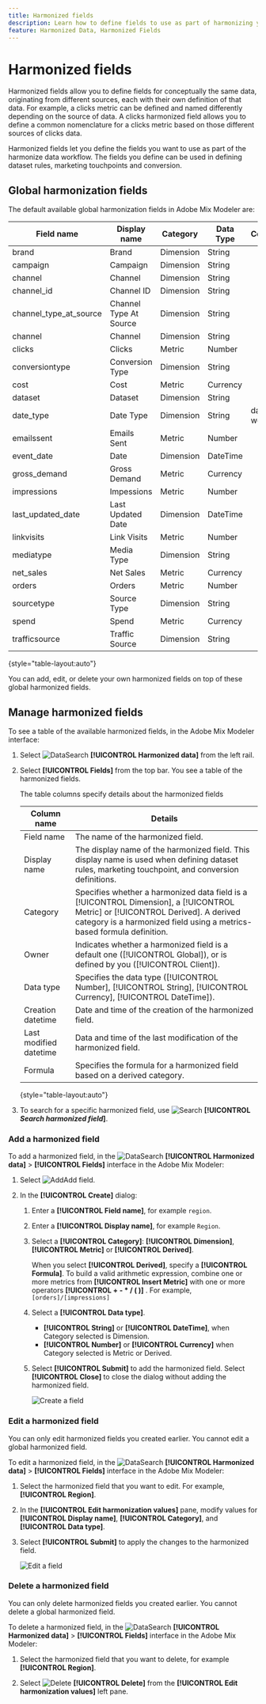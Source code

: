 ```yaml
---
title: Harmonized fields
description: Learn how to define fields to use as part of harmonizing your data in Adobe Mix Modeler.
feature: Harmonized Data, Harmonized Fields
---
```


# Harmonized fields

Harmonized fields allow you to define fields for conceptually the same data, originating from different sources, each with their own definition of that data. For example, a clicks metric can be defined and named differently depending on the source of data. A clicks harmonized field allows you to define a common nomenclature for a clicks metric based on those different sources of clicks data.

Harmonized fields let you define the fields you want to use as part of the harmonize data workflow. The fields you define can be used in defining dataset rules, marketing touchpoints and conversion.

## Global harmonization fields

The default available global harmonization fields in Adobe Mix Modeler are: 


| Field name             | Display name           | Category  | Data Type | Comment   |
| ---------------------- | ---------------------- | --------- | --------- | --------- |
| brand                  | Brand                  | Dimension | String    |           |
| campaign               | Campaign               | Dimension | String    |           |
| channel                | Channel                | Dimension | String    |           |
| channel_id             | Channel ID             | Dimension | String    |           |
| channel_type_at_source | Channel Type At Source | Dimension | String    |           |
| channel                | Channel                | Dimension | String    |           |
| clicks                 | Clicks                 | Metric    | Number    |           |
| conversiontype         | Conversion Type        | Dimension | String    |           |
| cost                   | Cost                   | Metric    | Currency  |           |
| dataset                | Dataset                | Dimension | String    |           |
| date_type              | Date Type              | Dimension | String    | day, week |
| emailssent             | Emails Sent            | Metric    | Number    |           |
| event_date             | Date                   | Dimension | DateTime  |           |
| gross_demand           | Gross Demand           | Metric    | Currency  |           |
| impressions            | Impessions             | Metric    | Number    |           |
| last_updated_date      | Last Updated Date      | Dimension | DateTime  |           |
| linkvisits             | Link Visits            | Metric    | Number    |           |
| mediatype              | Media Type             | Dimension | String    |           |
| net_sales              | Net Sales              | Metric    | Currency  |           |
| orders                 | Orders                 | Metric    | Number    |           |
| sourcetype             | Source Type            | Dimension | String    |           |
| spend                  | Spend                  | Metric    | Currency  |           |
| trafficsource          | Traffic Source        | Dimension | String    |           |

{style="table-layout:auto"}

You can add, edit, or delete your own harmonized fields on top of these global harmonized fields.

## Manage harmonized fields

To see a table of the available harmonized fields, in the Adobe Mix Modeler interface:

1. Select ![DataSearch](../assets/icons/DataCheck.svg) **[!UICONTROL Harmonized data]** from the left rail.
   
1. Select **[!UICONTROL Fields]** from the top bar. You see a table of the harmonized fields.

   The table columns specify details about the harmonized fields

   | Column name            | Details   |
   | ---------------------- | ----------|
   | Field name             | The name of the harmonized field.  |
   | Display name           | The display name of the harmonized field. This display name is used when defining dataset rules, marketing touchpoint, and conversion definitions.   |
   | Category               | Specifies whether a harmonized data field is a [!UICONTROL Dimension], a [!UICONTROL Metric] or [!UICONTROL Derived]. A derived category is a harmonized field using a metrics-based formula definition. |
   | Owner                  | Indicates whether a harmonized field is a default one ([!UICONTROL Global]), or is defined by you ([!UICONTROL Client]). |
   | Data type              | Specifies the data type ([!UICONTROL Number], [!UICONTROL String], [!UICONTROL Currency], [!UICONTROL DateTime]).  |
   | Creation datetime      | Date and time of the creation of the harmonized field. |
   | Last modified datetime | Data and time of the last modification of the harmonized field. |
   | Formula                | Specifies the formula for a harmonized field based on a derived category. |

   {style="table-layout:auto"}

1. To search for a specific harmonized field, use ![Search](../assets/icons/Search.svg) **[!UICONTROL *Search harmonized field*]**.




### Add a harmonized field

To add a harmonized field, in the ![DataSearch](../assets/icons/DataCheck.svg) **[!UICONTROL Harmonized data]** > **[!UICONTROL Fields]** interface in the Adobe Mix Modeler:

1. Select ![Add](../assets/icons/AddCircle.svg)Add field.

1. In the **[!UICONTROL Create]** dialog:

    1. Enter a **[!UICONTROL Field name]**, for example `region`.
    1. Enter a **[!UICONTROL Display name]**, for example `Region`.
    1. Select a **[!UICONTROL Category]**: **[!UICONTROL Dimension]**, **[!UICONTROL Metric]** or **[!UICONTROL Derived]**.

       When you select **[!UICONTROL Derived]**, specify a **[!UICONTROL Formula]**. To build a valid arithmetic expression, combine one or more metrics from **[!UICONTROL Insert Metric]** with one or more operators **[!UICONTROL + - * / ( )]** . For example, `[orders]/[impressions]`

    1. Select a **[!UICONTROL Data type]**.
       
       - **[!UICONTROL String]** or **[!UICONTROL DateTime]**, when Category selected is Dimension.  
       - **[!UICONTROL Number]** or **[!UICONTROL Currency]** when Category selected is Metric or Derived.

    1. Select **[!UICONTROL Submit]** to add the harmonized field. Select **[!UICONTROL Close]** to close the dialog without adding the harmonized field.

       ![Create a field](../assets/create-field.png)


### Edit a harmonized field

You can only edit harmonized fields you created earlier. You cannot edit a global harmonized field.

To edit a harmonized field, in the ![DataSearch](../assets/icons/DataCheck.svg) **[!UICONTROL Harmonized data]** > **[!UICONTROL Fields]** interface in the Adobe Mix Modeler:

1. Select the harmonized field that you want to edit. For example, **[!UICONTROL Region]**.

1. In the **[!UICONTROL Edit harmonization values]** pane, modify values for **[!UICONTROL Display name]**, **[!UICONTROL Category]**, and **[!UICONTROL Data type]**.

1. Select **[!UICONTROL Submit]** to apply the changes to the harmonized field.

   ![Edit a field](../assets/edit-field.png)

### Delete a harmonized field

You can only delete harmonized fields you created earlier. You cannot delete a global harmonized field.

To delete a harmonized field, in the ![DataSearch](../assets/icons/DataCheck.svg) **[!UICONTROL Harmonized data]** > **[!UICONTROL Fields]** interface in the Adobe Mix Modeler:

1. Select the harmonized field that you want to delete, for example **[!UICONTROL Region]**.

1. Select ![Delete](../assets/icons/Delete.svg) **[!UICONTROL Delete]** from the **[!UICONTROL Edit harmonization values]** left pane.


